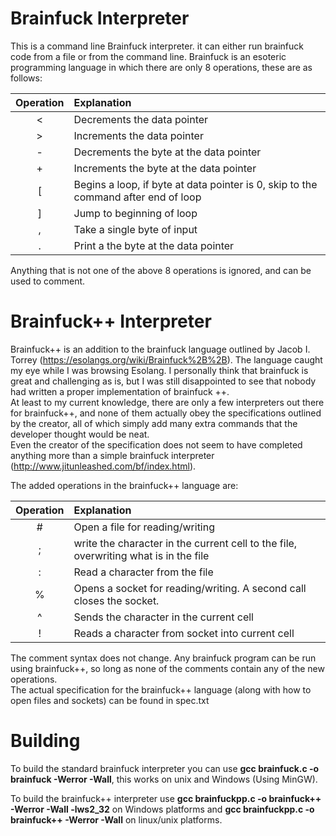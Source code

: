 # Brainfuck Interpreter

This is a command line Brainfuck interpreter. it can either run brainfuck code from a file or from the command line.
Brainfuck is an esoteric programming language in which there are only 8 operations, these are as follows:

Operation | Explanation
:---: | :---
  < | Decrements the data pointer  
  > | Increments the data pointer  
  - | Decrements the byte at the data pointer  
  + | Increments the byte at the data pointer  
  [ | Begins a loop, if byte at data pointer is 0, skip to the command after end of loop  
  ] | Jump to beginning of loop  
  , | Take a single byte of input  
  . | Print a the byte at the data pointer  

Anything that is not one of the above 8 operations is ignored, and can be used to comment.

# Brainfuck++ Interpreter 
Brainfuck++ is an addition to the brainfuck language outlined by Jacob I. Torrey (https://esolangs.org/wiki/Brainfuck%2B%2B). The language caught my eye while I was browsing Esolang. I personally think that brainfuck is great and challenging as is, but I was still disappointed to see that nobody had written a proper implementation of brainfuck ++.  
At least to my current knowledge, there are only a few interpreters out there for brainfuck++, and none of them actually obey the specifications outlined by the creator, all of which simply add many extra commands that the developer thought would be neat.  
Even the creator of the specification does not seem to have completed anything more than a simple brainfuck interpreter (http://www.jitunleashed.com/bf/index.html).

The added operations in the brainfuck++ language are:

Operation | Explanation
:---: | :---
\# |	Open a file for reading/writing
; |	write the character in the current cell to the file, overwriting what is in the file
: |	Read a character from the file
% |	Opens a socket for reading/writing. A second call closes the socket.
^ |	Sends the character in the current cell
! |	Reads a character from socket into current cell

The comment syntax does not change. Any brainfuck program can be run using brainfuck++, so long as none of the comments contain any of the new operations.  
The actual specification for the brainfuck++ language (along with how to open files and sockets) can be found in spec.txt

# Building

To build the standard brainfuck interpreter you can use **gcc brainfuck.c -o brainfuck -Werror -Wall**, this works on unix and Windows (Using MinGW). 

To build the brainfuck++ interpreter use **gcc brainfuckpp.c -o brainfuck++ -Werror -Wall -lws2_32** on Windows platforms and **gcc brainfuckpp.c -o brainfuck++ -Werror -Wall** on linux/unix platforms.
